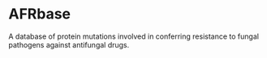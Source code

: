 # AFRbase
A database of protein mutations involved in conferring resistance to fungal pathogens against antifungal drugs. 
